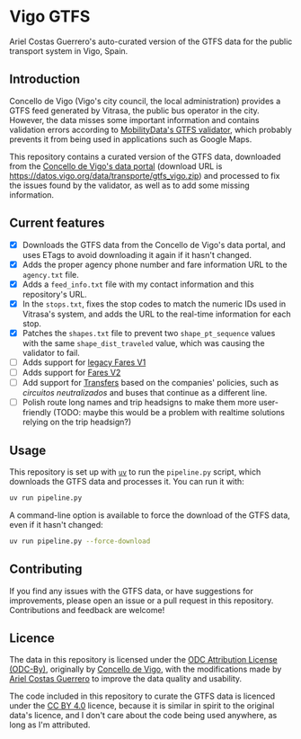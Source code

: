 # Vigo GTFS

Ariel Costas Guerrero's auto-curated version of the GTFS data for the public transport system in Vigo, Spain.

## Introduction

Concello de Vigo (Vigo's city council, the local administration) provides a GTFS feed generated by Vitrasa, the public bus operator in the city. However, the data misses some important information and contains validation errors according to [MobilityData's GTFS validator](https://gtfs-validator.mobilitydata.org/), which probably prevents it from being used in applications such as Google Maps.

This repository contains a curated version of the GTFS data, downloaded from the [Concello de Vigo's data portal](https://datos-ckan.vigo.org/dataset/gtfs-vitrasa) (download URL is <https://datos.vigo.org/data/transporte/gtfs_vigo.zip>) and processed to fix the issues found by the validator, as well as to add some missing information.

## Current features

- [X] Downloads the GTFS data from the Concello de Vigo's data portal, and uses ETags to avoid downloading it again if it hasn't changed.
- [X] Adds the proper agency phone number and fare information URL to the `agency.txt` file.
- [X] Adds a `feed_info.txt` file with my contact information and this repository's URL.
- [X] In the `stops.txt`, fixes the stop codes to match the numeric IDs used in Vitrasa's system, and adds the URL to the real-time information for each stop.
- [X] Patches the `shapes.txt` file to prevent two `shape_pt_sequence` values with the same `shape_dist_traveled` value, which was causing the validator to fail.
- [ ] Adds support for [legacy Fares V1](https://gtfs.org/documentation/schedule/examples/fares-v1/)
- [ ] Adds support for [Fares V2](https://gtfs.org/documentation/schedule/examples/fares/intro/)
- [ ] Add support for [Transfers](https://gtfs.org/documentation/schedule/examples/transfers/) based on the companies' policies, such as _circuitos neutralizados_ and buses that continue as a different line.
- [ ] Polish route long names and trip headsigns to make them more user-friendly (TODO: maybe this would be a problem with realtime solutions relying on the trip headsign?)

## Usage

This repository is set up with [`uv`](https://docs.astral.sh/uv/) to run the `pipeline.py` script, which downloads the GTFS data and processes it. You can run it with:

```bash
uv run pipeline.py
```

A command-line option is available to force the download of the GTFS data, even if it hasn't changed:

```bash
uv run pipeline.py --force-download
```

## Contributing

If you find any issues with the GTFS data, or have suggestions for improvements, please open an issue or a pull request in this repository. Contributions and feedback are welcome!

## Licence

The data in this repository is licensed under the [ODC Attribution License (ODC-By)](https://opendatacommons.org/licenses/by/1-0/), originally by [Concello de Vigo](https://datos-ckan.vigo.org), with the modifications made by [Ariel Costas Guerrero](https://costas.dev) to improve the data quality and usability.

The code included in this repository to curate the GTFS data is licenced under the [CC BY 4.0](https://creativecommons.org/licenses/by/4.0/) licence, because it is similar in spirit to the original data's licence, and I don't care about the code being used anywhere, as long as I'm attributed.
